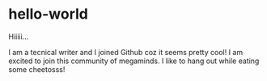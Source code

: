 # hello-world

Hiiiii...

I am a tecnical writer and I joined Github coz it seems pretty cool! I am excited to join this community of megaminds.
I like to hang out while eating some cheetosss!
